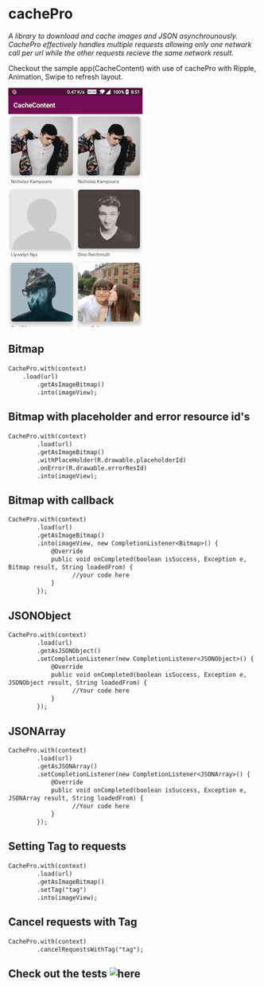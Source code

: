 # cachePro

*A library to download and cache images and JSON asynchrounously. CachePro effectively handles multiple requests
allowing only one network call per url while the other requests recieve the same network result.*

Checkout the sample app(CacheContent) with use of cachePro with Ripple, Animation, Swipe to refresh layout.

![Screen shot](https://github.com/TejaChirala/cachePro/blob/master/cache_content.png)

## Bitmap
```
CachePro.with(context)
	.load(url)
        .getAsImageBitmap()
        .into(imageView);
```	
	
        
## Bitmap with placeholder and error resource id's

```
CachePro.with(context)
        .load(url)
        .getAsImageBitmap()
        .withPlaceHolder(R.drawable.placeholderId)
        .onError(R.drawable.errorResId)
        .into(imageView);
```        
        
## Bitmap with callback

```
CachePro.with(context)
        .load(url)
        .getAsImageBitmap()
        .into(imageView, new CompletionListener<Bitmap>() {
            @Override
            public void onCompleted(boolean isSuccess, Exception e, Bitmap result, String loadedFrom) {
                  //your code here
            }
        });
```  
  
## JSONObject

```
CachePro.with(context)
        .load(url)
        .getAsJSONObject()
        .setCompletionListener(new CompletionListener<JSONObject>() {
            @Override
            public void onCompleted(boolean isSuccess, Exception e, JSONObject result, String loadedFrom) {
                  //Your code here
            }
        });
```        
        
## JSONArray

```
CachePro.with(context)
        .load(url)
        .getAsJSONArray()
        .setCompletionListener(new CompletionListener<JSONArray>() {
            @Override
            public void onCompleted(boolean isSuccess, Exception e, JSONArray result, String loadedFrom) {
                  //Your code here
            }
        });   
```        
        
## Setting Tag to requests

```
CachePro.with(context)
        .load(url)
        .getAsImageBitmap()
        .setTag("tag")
        .into(imageView);       
 ```       
    
    
 ## Cancel requests with Tag
 
 ```
 CachePro.with(context)
         .cancelRequestsWithTag("tag");
 ```       
 
 ## Check out the tests ![here](https://github.com/TejaChirala/cachePro/tree/master/app/src/androidTest/java/com/tejachirala/cachecontent)
 
 

